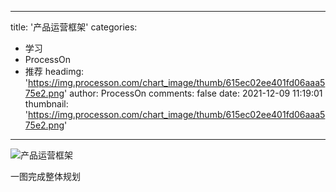 
---
title: '产品运营框架'
categories: 
 - 学习
 - ProcessOn
 - 推荐
headimg: 'https://img.processon.com/chart_image/thumb/615ec02ee401fd06aaa575e2.png'
author: ProcessOn
comments: false
date: 2021-12-09 11:19:01
thumbnail: 'https://img.processon.com/chart_image/thumb/615ec02ee401fd06aaa575e2.png'
---

<div>   
<img class="thumb" alt="产品运营框架" src="https://img.processon.com/chart_image/thumb/615ec02ee401fd06aaa575e2.png" referrerpolicy="no-referrer">
<p>一图完成整体规划</p>  
</div>
            